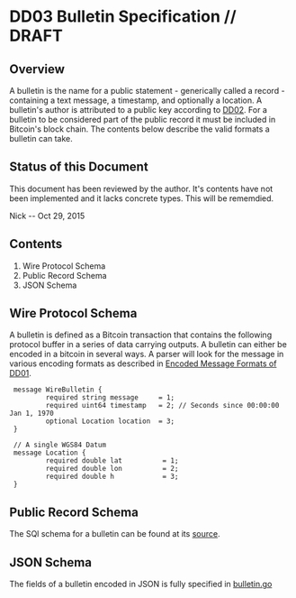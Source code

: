 <!-- title: Bulletins Def -->

DD03 Bulletin Specification // DRAFT
===========================

Overview
--------

A bulletin is the name for a public statement - generically called a record - containing a text message, a timestamp, and optionally a location.
A bulletin's author is attributed to a public key according to [DD02](/author).
For a bulletin to be considered part of the public record it must be included in Bitcoin's block chain.
The contents below describe the valid formats a bulletin can take.

Status of this Document
-----------------------

This document has been reviewed by the author.
It's contents have not been implemented and it lacks concrete types.
This will be rememdied.

Nick -- Oct 29, 2015



Contents
--------
1. Wire Protocol Schema
2. Public Record Schema
3. JSON Schema

Wire Protocol Schema
--------------------

A bulletin is defined as a Bitcoin transaction that contains the following protocol buffer in a series of data carrying outputs.
A bulletin can either be encoded in a bitcoin in several ways. 
A parser will look for the message in various encoding formats as described in [Encoded Message Formats of DD01](/public-record).

     message WireBulletin {
             required string message     = 1;
             required uint64 timestamp   = 2; // Seconds since 00:00:00 Jan 1, 1970
             optional Location location  = 3;
     }

     // A single WGS84 Datum
     message Location {
             required double lat          = 1;
             required double lon          = 2;
             required double h            = 3;
     }


Public Record Schema
--------------------

The SQl schema for a bulletin can be found at its [source](https://github.com/soapboxsys/ombudslib/blob/master/protocol/schema.sql).

JSON Schema
-----------

The fields of a bulletin encoded in JSON is fully specified in [bulletin.go](https://github.com/soapboxsys/ombudslib/blob/master/ombjson/responses.go)

